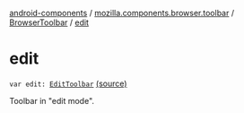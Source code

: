 [android-components](../../index.md) / [mozilla.components.browser.toolbar](../index.md) / [BrowserToolbar](index.md) / [edit](./edit.md)

# edit

`var edit: `[`EditToolbar`](../../mozilla.components.browser.toolbar.edit/-edit-toolbar/index.md) [(source)](https://github.com/mozilla-mobile/android-components/blob/master/components/browser/toolbar/src/main/java/mozilla/components/browser/toolbar/BrowserToolbar.kt#L81)

Toolbar in "edit mode".

